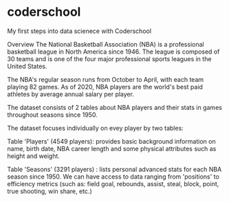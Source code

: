 # coderschool
My first steps into data scienece with Coderschool

Overview
The National Basketball Association (NBA) is a professional basketball league in North America since 1946. The league is composed of 30 teams and is one of the four major professional sports leagues in the United States.

The NBA's regular season runs from October to April, with each team playing 82 games. As of 2020, NBA players are the world's best paid athletes by average annual salary per player.

The dataset consists of 2 tables about NBA players and their stats in games throughout seasons since 1950.

The dataset focuses individually on evey player by two tables:

Table 'Players' (4549 players): provides basic background information on name, birth date, NBA career length and some physical attributes such as height and weight.

Table 'Seasons' (3291 players) : lists personal advanced stats for each NBA season since 1950. We can have access to data ranging from 'positions' to efficiency metrics (such as: field goal, rebounds, assist, steal, block, point, true shooting, win share, etc.)

